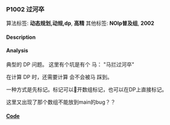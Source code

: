 ### P1002 过河卒

算法标签: **动态规划,动规,dp**, **高精**
其他标签: **NOIp普及组**, **2002**


#### Description

#### Analysis

典型的 DP 问题。 这里有个坑是有个 马： "马拦过河卒"

在计算 DP 时，还需要计算 会不会被马 踩到。

一种方式是先标记。标记可以开数组标记，也可以在DP上直接标记。

 这里又出现了那个数组不能放到main的bug？？

#### [Code](../cpp/p1002.cpp)
